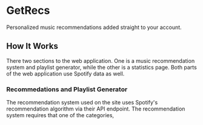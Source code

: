 # GetRecs
Personalized music recommendations added straight to your account.

## How It Works
There two sections to the web application. One is a music recommendation system and playlist generator, while the other is a statistics page. Both parts of the web application use Spotify data as well.

### Recommedations and Playlist Generator
The recommendation system used on the site uses Spotify's recommendation algorithm via their API endpoint. The recommendation system requires that one of the categories, 
